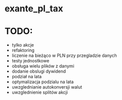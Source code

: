# exante_pl_tax

# TODO:
- tylko akcje
- refaktoring
- liczenie na bieżąco w PLN przy przegladzie danych
- testy jednostkowe
- obsługa wielu plików z danymi
- dodanie obslugi dywidend
- podział na lata
- optymalizacja podzialu na lata
- uwzglednianie autokonversji walut
- uwzglednienie splitów akcji